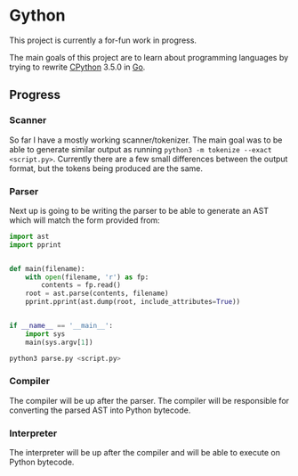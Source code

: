Gython
======

This project is currently a for-fun work in progress.

The main goals of this project are to learn about programming languages by trying to rewrite [CPython][] 3.5.0 in [Go][].

[CPython]:https://github.com/python/cpython
[Go]:https://github.com/golang/go/

## Progress
### Scanner
So far I have a mostly working scanner/tokenizer. The main goal was to be able to generate similar output as running `python3 -m tokenize --exact <script.py>`.
Currently there are a few small differences between the output format, but the tokens being produced are the same.


### Parser
Next up is going to be writing the parser to be able to generate an AST which will match the form provided from:
```python
import ast
import pprint


def main(filename):
    with open(filename, 'r') as fp:
        contents = fp.read()
    root = ast.parse(contents, filename)
    pprint.pprint(ast.dump(root, include_attributes=True))


if __name__ == '__main__':
    import sys
    main(sys.argv[1])
```

```bash
python3 parse.py <script.py>
```

### Compiler
The compiler will be up after the parser. The compiler will be responsible for converting the parsed AST into Python bytecode.

### Interpreter
The interpreter will be up after the compiler and will be able to execute on Python bytecode.
